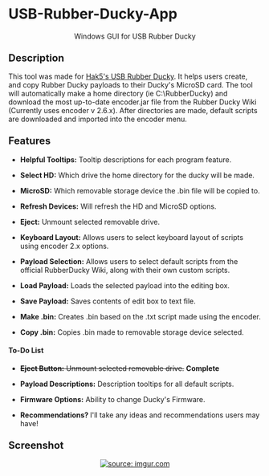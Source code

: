 # USB-Rubber-Ducky-App
<p align="center">
Windows GUI for USB Rubber Ducky</p>
<h3><b><big>Description</big></b></h3>
This tool was made for <a href="https://github.com/hak5darren/USB-Rubber-Ducky/wiki">Hak5's USB Rubber Ducky</a>. It helps users create, and copy Rubber Ducky payloads to their Ducky's MicroSD card. The tool will automatically make a home directory (ie C:\RubberDucky) and download the most up-to-date encoder.jar file from the Rubber Ducky Wiki (Currently uses encoder v 2.6.x). After directories are made, default scripts are downloaded and imported into the encoder menu.

<h3><b><big>Features</big></b></h3>
<ul><li><b>Helpful Tooltips:</b> Tooltip descriptions for each program feature.</li></ul>
<ul><li><b>Select HD:</b> Which drive the home directory for the ducky will be made.</li></ul>
<ul><li><b>MicroSD:</b> Which removable storage device the .bin file will be copied to.</li></ul>
<ul><li><b>Refresh Devices:</b> Will refresh the HD and MicroSD options.</li></ul>
<ul><li><b>Eject:</b> Unmount selected removable drive. </li></ul>
<ul><li><b>Keyboard Layout:</b> Allows users to select keyboard layout of scripts using encoder 2.x options.</li></ul>
<ul><li><b>Payload Selection:</b> Allows users to select default scripts from the official RubberDucky Wiki, along with their own custom scripts.</li></ul>
<ul><li><b>Load Payload:</b> Loads the selected payload into the editing box.</li></ul>
<ul><li><b>Save Payload:</b> Saves contents of edit box to text file.</li></ul>
<ul><li><b>Make .bin:</b> Creates .bin based on the .txt script made using the encoder.</li></ul>
<ul><li><b>Copy .bin:</b> Copies .bin made to removable storage device selected.</li></ul>
<h4>To-Do List</h4>
<ul><li><strike><b>Eject Button:</b> Unmount selected removable drive.</strike> <b>Complete</b></li></ul>
<ul><li><b>Payload Descriptions:</b> Description tooltips for all default scripts.</li></ul>
<ul><li><b>Firmware Options:</b> Ability to change Ducky's Firmware.</li></ul>
<ul><li><b>Recommendations? </b> I'll take any ideas and recommendations users may have!</li></ul>

<h3><b><big>Screenshot</big></b></h3>
<p align="center">
  <a href="http://i.imgur.com/Jqo9G2P"><img src="http://i.imgur.com/Jqo9G2P.png" title="source: imgur.com" /></a>
</p>
